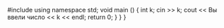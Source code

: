 #include <iostream>
using namespace std;
void main () {
int k;
cin >> k;
cout << Вы ввели число << k << endl;
return 0;
}
}
}
